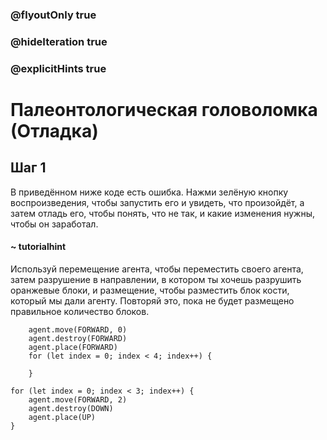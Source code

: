 ### @flyoutOnly true
### @hideIteration true
### @explicitHints true

# Палеонтологическая головоломка (Отладка)

## Шаг 1
В приведённом ниже коде есть ошибка. Нажми зелёную кнопку воспроизведения, чтобы запустить его и увидеть, что произойдёт, а затем отладь его, чтобы понять, что не так, и какие изменения нужны, чтобы он заработал.
#### ~ tutorialhint
Используй перемещение агента, чтобы переместить своего агента, затем разрушение в направлении, в котором ты хочешь разрушить оранжевые блоки, и размещение, чтобы разместить блок кости, который мы дали агенту. Повторяй это, пока не будет размещено правильное количество блоков.


```ghost
    agent.move(FORWARD, 0)
    agent.destroy(FORWARD)
    agent.place(FORWARD)
    for (let index = 0; index < 4; index++) {
    	
    }
```
```template
for (let index = 0; index < 3; index++) {
    agent.move(FORWARD, 2)    
    agent.destroy(DOWN)
    agent.place(UP)
}
```
```package
```
